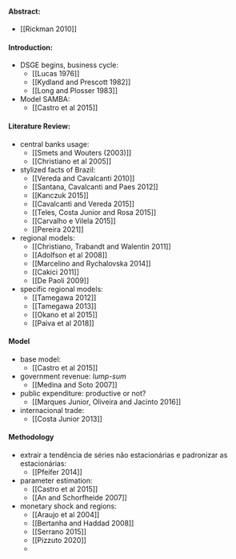 
#### Abstract:
- [[Rickman 2010]]

#### Introduction:
- DSGE begins, business cycle:
	- [[Lucas 1976]]
	- [[Kydland and Prescott 1982]]
	- [[Long and Plosser 1983]]
- Model SAMBA:
	- [[Castro et al 2015]]

#### Literature Review:
- central banks usage:
	- [[Smets and Wouters (2003)]]
	- [[Christiano et al 2005]]
- stylized facts of Brazil:
	- [[Vereda and Cavalcanti 2010]]
	- [[Santana, Cavalcanti and Paes 2012]]
	- [[Kanczuk 2015]]
	- [[Cavalcanti and Vereda 2015]]
	- [[Teles, Costa Junior and Rosa 2015]]
	- [[Carvalho e Vilela 2015]]
	- [[Pereira 2021]]
- regional models:
	- [[Christiano, Trabandt and Walentin 2011]]
	- [[Adolfson et al 2008]]
	- [[Marcelino and Rychalovska 2014]]
	- [[Cakici 2011]]
	- [[De Paoli 2009]]
- specific regional models:
	- [[Tamegawa 2012]]
	- [[Tamegawa 2013]]
	- [[Okano et al 2015]]
	- [[Paiva et al 2018]]

#### Model
- base model:
	- [[Castro et al 2015]]
- government revenue: *lump-sum*
	- [[Medina and Soto 2007]]
- public expenditure: productive or not?
	- [[Marques Junior, Oliveira and Jacinto 2016]]
- internacional trade:
	- [[Costa Junior 2013]]

#### Methodology
- extrair a tendência de séries não estacionárias e padronizar as estacionárias:
	- [[Pfeifer 2014]]
- parameter estimation:
	- [[Castro et al 2015]]
	- [[An and Schorfheide 2007]]
- monetary shock and regions:
	- [[Araujo et al 2004]]
	- [[Bertanha and Haddad 2008]]
	- [[Serrano 2015]]
	- [[Pizzuto 2020]]
	- 